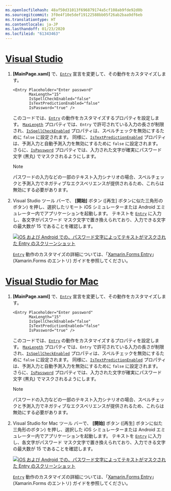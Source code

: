 ```yaml
---
ms.openlocfilehash: 48af50d31013f696879174a5cf108ab9fde92d0b
ms.sourcegitcommit: 3f0e4f10e5def19122588bb05f26ab2baa9df6eb
ms.translationtype: HT
ms.contentlocale: ja-JP
ms.lasthandoff: 01/23/2020
ms.locfileid: "61343463"
---
```

# <a name="visual-studiotabvswin"></a>[Visual Studio](#tab/vswin)

1. **[MainPage.xaml]** で、[`Entry`](xref:Xamarin.Forms.Entry) 宣言を変更して、その動作をカスタマイズします。

    ```xaml
    <Entry Placeholder="Enter password"
           MaxLength="15"
           IsSpellCheckEnabled="false"
           IsTextPredictionEnabled="false"
           IsPassword="true" />
    ```

    このコードでは、[`Entry`](xref:Xamarin.Forms.Entry) の動作をカスタマイズするプロパティを設定します。 [`MaxLength`](xref:Xamarin.Forms.InputView.MaxLength) プロパティでは、`Entry` で許可されている入力の長さが制限され、[`IsSpellCheckEnabled`](xref:Xamarin.Forms.InputView.IsSpellCheckEnabled) プロパティは、スペルチェックを無効にするために `false` に設定されます。 同様に、[`IsTextPredictionEnabled`](xref:Xamarin.Forms.Entry.IsTextPredictionEnabled) プロパティは、予測入力と自動予測入力を無効にするために `false` に設定されます。 さらに、[`IsPassword`](xref:Xamarin.Forms.Entry.IsPassword) プロパティでは、入力された文字が確実にパスワード文字 (黒丸) でマスクされるようにします。

    > [!NOTE]
    > パスワードの入力などの一部のテキスト入力シナリオの場合、スペルチェックと予測入力でネガティブなエクスペリエンスが提供されるため、これらは無効にする必要があります。

1. Visual Studio ツール バーで、 **[開始]** ボタン ([再生] ボタンに似た三角形のボタン) を押し、選択したリモート iOS シミュレーターまたは Android エミュレーター内でアプリケーションを起動します。 テキストを [`Entry`](xref:Xamarin.Forms.Entry) に入力し、各文字がパスワード マスク文字で置き換えられており、入力できる文字の最大数が 15 であることを確認します。

    [![iOS および Android での、パスワード文字によってテキストがマスクされた Entry のスクリーンショット](../images/customize-behavior.png "マスクされたパスワード文字を使用した Entry")](../images/customize-behavior-large.png#lightbox "マスクされたパスワード文字を使用した Entry")

    [`Entry`](xref:Xamarin.Forms.Entry) 動作のカスタマイズの詳細については、「[Xamarin.Forms Entry](~/xamarin-forms/user-interface/text/entry.md)」 (Xamarin.Forms のエントリ) ガイドを参照してください。

# <a name="visual-studio-for-mactabvsmac"></a>[Visual Studio for Mac](#tab/vsmac)

1. **[MainPage.xaml]** で、[`Entry`](xref:Xamarin.Forms.Entry) 宣言を変更して、その動作をカスタマイズします。

    ```xaml
    <Entry Placeholder="Enter password"
           MaxLength="15"
           IsSpellCheckEnabled="false"
           IsTextPredictionEnabled="false"
           IsPassword="true" />
    ```

    このコードでは、[`Entry`](xref:Xamarin.Forms.Entry) の動作をカスタマイズするプロパティを設定します。 [`MaxLength`](xref:Xamarin.Forms.InputView.MaxLength) プロパティでは、`Entry` で許可されている入力の長さが制限され、[`IsSpellCheckEnabled`](xref:Xamarin.Forms.InputView.IsSpellCheckEnabled) プロパティは、スペルチェックを無効にするために `false` に設定されます。 同様に、[`IsTextPredictionEnabled`](xref:Xamarin.Forms.Entry.IsTextPredictionEnabled) プロパティは、予測入力と自動予測入力を無効にするために `false` に設定されます。 さらに、[`IsPassword`](xref:Xamarin.Forms.Entry.IsPassword) プロパティでは、入力された文字が確実にパスワード文字 (黒丸) でマスクされるようにします。

    > [!NOTE]
    > パスワードの入力などの一部のテキスト入力シナリオの場合、スペルチェックと予測入力でネガティブなエクスペリエンスが提供されるため、これらは無効にする必要があります。

1. Visual Studio for Mac ツール バーで、 **[開始]** ボタン ([再生] ボタンに似た三角形のボタン) を押し、選択した iOS シミュレーターまたは Android エミュレーター内でアプリケーションを起動します。 テキストを [`Entry`](xref:Xamarin.Forms.Entry) に入力し、各文字がパスワード マスク文字で置き換えられており、入力できる文字の最大数が 15 であることを確認します。

    [![iOS および Android での、パスワード文字によってテキストがマスクされた Entry のスクリーンショット](../images/customize-behavior.png "マスクされたパスワード文字を使用した Entry")](../images/customize-behavior-large.png#lightbox "マスクされたパスワード文字を使用した Entry")

    [`Entry`](xref:Xamarin.Forms.Entry) 動作のカスタマイズの詳細については、「[Xamarin.Forms Entry](~/xamarin-forms/user-interface/text/entry.md)」 (Xamarin.Forms のエントリ) ガイドを参照してください。
